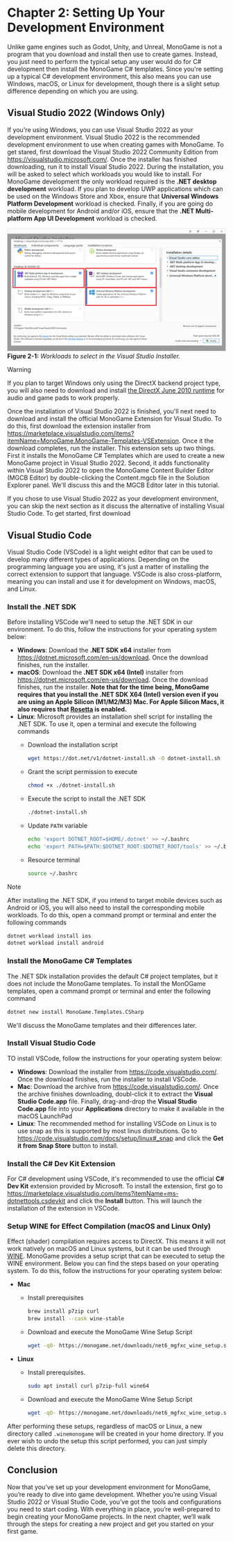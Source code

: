 # Chapter 2: Setting Up Your Development Environment
Unlike game engines such as Godot, Unity, and Unreal, MonoGame is not a program that you download and install then use to create games. Instead, you just need to perform the typical setup any user would do for C# development then install the MonoGame C# templates.  Since you're setting up a typical C# development environment, this also means you can use Windows, macOS, or Linux for development, though there is a slight setup difference depending on which you are using.

## Visual Studio 2022 (Windows Only)
If you're using Windows, you can use Visual Studio 2022 as your development environment.  Visual Studio 2022 is the recommended development environment to use when creating games with MonoGame. To get stared, first download the Visual Studio 2022 Community Edition from https://visualstudio.microsoft.com/.  Once the installer has finished downloading, run it to install Visual Studio 2022.  During the installation, you will be asked to select which workloads you would like to install.  For MonoGame development the only workload required is the **.NET desktop development** workload.  If you plan to develop UWP applications which can be used on the Windows Store and Xbox, ensure that **Universal Windows Platform Development** workload is checked.  Finally, if you are going do mobile development for Android and/or iOS, ensure that the **.NET Multi-platform App UI Development** workload is checked.

![visual_studio_workloads](./images/chapter_02/vs_workloads.png)
**Figure 2-1:** *Workloads to select in the Visual Studio Installer.*

> [!WARNING]
>
> If you plan to target Windows only using the DirectX backend project type, you will also need to download and install [the DirectX June 2010 runtime](https://www.microsoft.com/en-us/download/details.aspx?id=8109) for audio and game pads to work properly.


Once the installation of Visual Studio 2022 is finished, you'll next need to download and install the official MonoGame Extension for Visual Studio.  To do this, first download the extension installer from https://marketplace.visualstudio.com/items?itemName=MonoGame.MonoGame-Templates-VSExtension.  Once it the download completes, run the installer.  This extension sets up two things.  First it installs the MonoGame C# Templates which are used to create a new MonoGame project in Visual Studio 2022.  Second, it adds functionality within Visual Studio 2022 to open the MonoGame Content Builder Editor (MGCB Editor) by double-clicking the Content.mgcb file in the Solution Explorer panel.  We'll discuss this and the MGCB Editor later in this tutorial.

If you chose to use Visual Studio 2022 as your development environment, you can skip the next section as it discuss the alternative of installing Visual Studio Code.  To get started, first download

## Visual Studio Code
Visual Studio Code (VSCode) is a light weight editor that can be used to develop many different types of applications.  Depending on the programming language you are using, it's just a matter of installing the correct extension to support that language. VSCode is also cross-platform, meaning you can install and use it for development on Windows, macOS, and Linux.

### Install the .NET SDK
Before installing VSCode we'll need to setup the .NET SDK in our environment. To do this, follow the instructions for your operating system below:

- **Windows**: Download the **.NET SDK x64** installer from https://dotnet.microsoft.com/en-us/download.  Once the download finishes, run the installer.
- **macOS**: Download the **.NET SDK x64 (Intel)** installer from https://dotnet.microsoft.com/en-us/download.  Once the download finishes, run the installer. **Note that for the time being, MonoGame requires that you install the **.NET SDK X64 (Intel)** version even if you are using an Apple Silicon (M1/M2/M3) Mac.  For Apple Silicon Macs, it also requires that [Rosetta](https://support.apple.com/en-us/HT211861) is enabled.**
- **Linux**: Microsoft provides an installation shell script for installing the .NET SDK.  To use it, open a terminal and execute the following commands
  - Download the installation script
      ```sh
      wget https://dot.net/v1/dotnet-install.sh -O dotnet-install.sh
      ```

  - Grant the script permission to execute
      ```sh
      chmod +x ./dotnet-install.sh
      ```

  - Execute the script to install the .NET SDK
      ```sh
      ./dotnet-install.sh
      ```

  - Update `PATH` variable
      ```sh
      echo 'export DOTNET_ROOT=$HOME/.dotnet' >> ~/.bashrc
      echo 'export PATH=$PATH:$DOTNET_ROOT:$DOTNET_ROOT/tools' >> ~/.bashrc
      ```

  - Resource terminal
      ```sh
      source ~/.bashrc
      ```

> [!NOTE]
> After installing the .NET SDK, if you intend to target mobile devices such as Android or iOS, you will also need to install the corresponding mobile workloads.  To do this, open a command prompt or terminal and enter the following commands
>
> ```sh
> dotnet workload install ios
> dotnet workload install android
> ```

### Install the MonoGame C# Templates
The .NET SDk installation provides the default C# project templates, but it does not include the MonoGame templates.  To install the MonOGame templates, open a command prompt or terminal and enter the following command

```sh
dotnet new install MonoGame.Templates.CSharp
```

We'll discuss the MonoGame templates and their differences later.

### Install Visual Studio Code
TO install VSCode, follow the instructions for your operating system below:

- **Windows**: Download the installer from https://code.visualstudio.com/.  Once the download finishes, run the installer to install VSCode.
- **Mac**: Download the archive from https://code.visualstudio.com/.  Once the archive finishes downloading, doubl-click it to extract the **Visual Studio Code.app** file.  Finally, drag-and-drop the **Visual Studio Code.app** file into your **Applications** directory to make it available in the macOS LaunchPad
- **Linux**: The recommended method for installing VSCode on Linux is to use snap as this is supported by most linus distributions.  Go to https://code.visualstudio.com/docs/setup/linux#_snap and click the **Get it from Snap Store** button to install.

### Install the C# Dev Kit Extension
For C# development using VSCode, it's recommended to use the official **C# Dev Kit** extension provided by Microsoft.  To install the extension, first go to https://marketplace.visualstudio.com/items?itemName=ms-dotnettools.csdevkit and click the **Install** button.  This will launch the installation of the extension in VSCode.

### Setup WINE for Effect Compilation (macOS and Linux Only)
Effect (shader) compilation requires access to DirectX. This means it will not work natively on macOS and Linux systems, but it can be used through [WINE](https://www.winehq.org/).  MonoGame provides a setup script that can be executed to setup the WINE environment.  Below you can find the steps based on your operating system. To do this, follow the instructions for your operating system below:

- **Mac**

  - Install prerequisites
    ```sh
    brew install p7zip curl
    brew install --cask wine-stable
    ```

  - Download and execute the MonoGame Wine Setup Script
    ```sh
    wget -qO- https://monogame.net/downloads/net6_mgfxc_wine_setup.sh | bash
    ```

- **Linux**

  - Install prerequisites.
    ```sh
    sudo apt install curl p7zip-full wine64
    ```
  - Download and execute the MonoGame Wine Setup Script
    ```sh
    wget -qO- https://monogame.net/downloads/net6_mgfxc_wine_setup.sh | bash
    ```

After performing these setups, regardless of macOS or Linux, a new directory called `.winemonogame` will be created in your home directory.  If you ever wish to undo the setup this script performed, you can just simply delete this directory.

## Conclusion
Now that you’ve set up your development environment for MonoGame, you’re ready to dive into game development. Whether you’re using Visual Studio 2022 or Visual Studio Code, you’ve got the tools and configurations you need to start coding. With everything in place, you’re well-prepared to begin creating your MonoGame projects. In the next chapter, we’ll walk through the steps for creating a new project and get you started on your first game.
